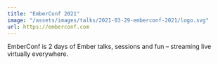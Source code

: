 ```yaml
---
title: "EmberConf 2021"
image: "/assets/images/talks/2021-03-29-emberconf-2021/logo.svg"
url: https://emberconf.com
---
```


EmberConf is 2 days of Ember talks, sessions and fun – streaming live virtually everywhere.
